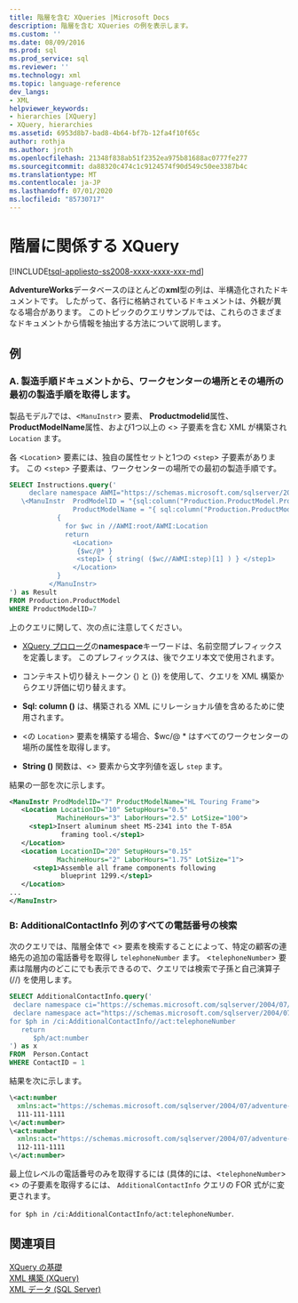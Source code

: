 ```yaml
---
title: 階層を含む XQueries |Microsoft Docs
description: 階層を含む XQueries の例を表示します。
ms.custom: ''
ms.date: 08/09/2016
ms.prod: sql
ms.prod_service: sql
ms.reviewer: ''
ms.technology: xml
ms.topic: language-reference
dev_langs:
- XML
helpviewer_keywords:
- hierarchies [XQuery]
- XQuery, hierarchies
ms.assetid: 6953d8b7-bad8-4b64-bf7b-12fa4f10f65c
author: rothja
ms.author: jroth
ms.openlocfilehash: 21348f838ab51f2352ea975b81688ac0777fe277
ms.sourcegitcommit: da88320c474c1c9124574f90d549c50ee3387b4c
ms.translationtype: MT
ms.contentlocale: ja-JP
ms.lasthandoff: 07/01/2020
ms.locfileid: "85730717"
---
```

# <a name="xqueries-involving-hierarchy"></a>階層に関係する XQuery
[!INCLUDE[tsql-appliesto-ss2008-xxxx-xxxx-xxx-md](../includes/applies-to-version/sqlserver.md)]

  **AdventureWorks**データベースのほとんどの**xml**型の列は、半構造化されたドキュメントです。 したがって、各行に格納されているドキュメントは、外観が異なる場合があります。 このトピックのクエリサンプルでは、これらのさまざまなドキュメントから情報を抽出する方法について説明します。  
  
## <a name="examples"></a>例  
  
### <a name="a-from-the-manufacturing-instructions-documents-retrieve-work-center-locations-together-with-the-first-manufacturing-step-at-those-locations"></a>A. 製造手順ドキュメントから、ワークセンターの場所とその場所の最初の製造手順を取得します。  
 製品モデル7では、<`ManuInstr`> 要素、 **Productmodelid**属性、 **ProductModelName**属性、および1つ以上の <> 子要素を含む XML が構築され `Location` ます。  
  
 各 <`Location`> 要素には、独自の属性セットと1つの <`step`> 子要素があります。 この <`step`> 子要素は、ワークセンターの場所での最初の製造手順です。  
  
```sql
SELECT Instructions.query('  
     declare namespace AWMI="https://schemas.microsoft.com/sqlserver/2004/07/adventure-works/ProductModelManuInstructions";  
   \<ManuInstr  ProdModelID = "{sql:column("Production.ProductModel.ProductModelID") }"   
                ProductModelName = "{ sql:column("Production.ProductModel.Name") }" >  
            {   
              for $wc in //AWMI:root/AWMI:Location  
              return  
                <Location>  
                 {$wc/@* }  
                 <step1> { string( ($wc//AWMI:step)[1] ) } </step1>  
                </Location>  
            }  
          </ManuInstr>  
') as Result  
FROM Production.ProductModel  
WHERE ProductModelID=7  
```  
  
 上のクエリに関して、次の点に注意してください。  
  
-   [XQuery プロローグ](../xquery/modules-and-prologs-xquery-prolog.md)の**namespace**キーワードは、名前空間プレフィックスを定義します。 このプレフィックスは、後でクエリ本文で使用されます。  
  
-   コンテキスト切り替えトークン {) と (}) を使用して、クエリを XML 構築からクエリ評価に切り替えます。  
  
-   **Sql: column ()** は、構築される XML にリレーショナル値を含めるために使用されます。  
  
-   <の `Location`> 要素を構築する場合、$wc/@ * はすべてのワークセンターの場所の属性を取得します。  
  
-   **String ()** 関数は、<> 要素から文字列値を返し `step` ます。  
  
 結果の一部を次に示します。  
  
```xml
<ManuInstr ProdModelID="7" ProductModelName="HL Touring Frame">  
   <Location LocationID="10" SetupHours="0.5"   
            MachineHours="3" LaborHours="2.5" LotSize="100">  
     <step1>Insert aluminum sheet MS-2341 into the T-85A   
             framing tool.</step1>  
   </Location>  
   <Location LocationID="20" SetupHours="0.15"   
            MachineHours="2" LaborHours="1.75" LotSize="1">  
      <step1>Assemble all frame components following   
             blueprint 1299.</step1>  
   </Location>  
...  
</ManuInstr>   
```  
  
### <a name="b-find-all-telephone-numbers-in-the-additionalcontactinfo-column"></a>B: AdditionalContactInfo 列のすべての電話番号の検索  
 次のクエリでは、階層全体で <> 要素を検索することによって、特定の顧客の連絡先の追加の電話番号を取得し `telephoneNumber` ます。 <`telephoneNumber`> 要素は階層内のどこにでも表示できるので、クエリでは検索で子孫と自己演算子 (//) を使用します。  
  
```sql
SELECT AdditionalContactInfo.query('  
 declare namespace ci="https://schemas.microsoft.com/sqlserver/2004/07/adventure-works/ContactInfo";  
 declare namespace act="https://schemas.microsoft.com/sqlserver/2004/07/adventure-works/ContactTypes";  
for $ph in /ci:AdditionalContactInfo//act:telephoneNumber  
   return  
      $ph/act:number  
') as x  
FROM  Person.Contact  
WHERE ContactID = 1  
```  
  
 結果を次に示します。  
  
```xml
\<act:number   
  xmlns:act="https://schemas.microsoft.com/sqlserver/2004/07/adventure-works/ContactTypes">  
  111-111-1111  
\</act:number>  
\<act:number   
  xmlns:act="https://schemas.microsoft.com/sqlserver/2004/07/adventure-works/ContactTypes">  
  112-111-1111  
\</act:number>  
```  
  
 最上位レベルの電話番号のみを取得するには (具体的には、<`telephoneNumber`> <> の子要素を取得するには、 `AdditionalContactInfo` クエリの FOR 式がに変更されます。  
  
 `for $ph in /ci:AdditionalContactInfo/act:telephoneNumber`.  
  
## <a name="see-also"></a>関連項目  
 [XQuery の基礎](../xquery/xquery-basics.md)   
 [XML 構築 &#40;XQuery&#41;](../xquery/xml-construction-xquery.md)   
 [XML データ &#40;SQL Server&#41;](../relational-databases/xml/xml-data-sql-server.md)  
  
  
